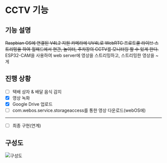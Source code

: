 # CCTV 기능
## 기능 설명
~~Raspbian OS에 연결된 V4L2 지원 카메라에 UV4L로 WebRTC 프로토콜 라이브 스트리밍을 하여 월패드에서 현관, 놀이터, 주차장의 CCTV를 모니터링 할 수 있게 한다.~~ <br/>
ESP32-CAM을 사용하여 web server에 영상을 스트리밍하고, 스트리밍한 영상을 ~게

## 진행 상황

- [ ] 택배 상자 & 배달 음식 감지
- [X] 영상 녹화 
- [X] Google Drive 업로드
- [ ] com.webos.service.storageaccess를 통한 영상 다운로드(webOS에)
---
- [ ] 최종 구현(연계)

## 구성도

![구성도](delivery.jpg)
